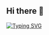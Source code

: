 ## Hi there 👋

[![Typing SVG](https://readme-typing-svg.demolab.com/?lines=I+am+Chandra+Lokesh;Coffee-powered+Java+Spring+Boot+builder)](https://git.io/typing-svg)

<!--
**chandra-lokesh/chandra-lokesh** is a ✨ _special_ ✨ repository because its `README.md` (this file) appears on your GitHub profile.

Here are some ideas to get you started:

- 🔭 I’m currently working on ...
- 🌱 I’m currently learning ...
- 👯 I’m looking to collaborate on ...
- 🤔 I’m looking for help with ...
- 💬 Ask me about ...
- 📫 How to reach me: ...
- 😄 Pronouns: ...
- ⚡ Fun fact: ...
-->
